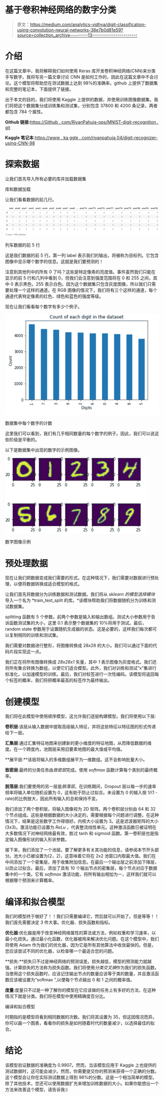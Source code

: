 # 基于卷积神经网络的数字分类

> 原文：<https://medium.com/analytics-vidhya/digit-classification-using-convolution-neural-networks-38e7b0d81e59?source=collection_archive---------13----------------------->

# 介绍

在这篇文章中，我将解释我们如何使用 Keras 库开发卷积神经网络(CNN)来分类手写数字。我将写另一篇文章讨论 CNN 是如何工作的，因此在这篇文章中不会讨论。这个模型将帮助您在测试数据上达到 98%的准确率。github 上提供了数据集和完整的笔记本，下面提供了链接。

出于本文的目的，我们将使用 Kaggle 上提供的数据，并使用训练图像数据集。我们将把这个数据集分成训练集和测试集，分别包含 37800 和 4200 条记录，两者都包含 784 个属性。

**Github 链接:**[https://Github . com/RiyanPahuja-ops/MNIST-digit-recognition . git](https://github.com/RiyanPahuja-ops/MNIST-digit-recognition.git)

**Kaggle 笔记本**:[https://www . ka ggle . com/riyanpahuja 04/digit-recognizer-using-CNN-98](https://www.kaggle.com/riyanpahuja04/digit-recognizer-using-cnn-98)

# 探索数据

让我们首先导入所有必要的库并加载数据集

库和数据加载

让我们看看数据的前几行。

![](img/0a747159f4d4de2eb3b66cc162ee9f84.png)

列车数据的前 5 行

这是我们数据的前 5 行。第一列 label 表示我们的输出，将被称为目标列。它包含图像中显示哪个数字的信息。这就是我们要预测的！

注意到其他列中的所有 0 了吗？这些是特定像素的亮度值。事件虽然我们只能在显示的前 5 行和几列中看到 0，但我们会注意到强度范围将在 0 和 255 之间，其中 0 表示黑色，255 表示白色。因为这个数据集只包含灰度图像，所以我们只需要处理一个这样的通道。在 RGB 图像的情况下，我们将有三个这样的通道，每个通道代表特定像素的红色、绿色和蓝色的强度等级。

现在让我们看看每个数字有多少个例子。

![](img/f1ffae20198fd98b920340024e51ccef.png)

数据集中每个数字的计数

这里我们可以看到，我们有几乎相同数量的每个数字的例子。因此，我们可以说这些阶级是平衡的。

以下是数据集中出现的数字的示例图像。

![](img/d152650f57efb1a445b1567e21ac35d8.png)

数字图像示例

# 预处理数据

现在让我们把数据变成我们需要的形式。在这种情况下，我们需要对数据进行预处理，以便将数据转换成适合模型的格式。

让我们首先将数据分为训练数据和测试数据。我们将从 *sklearn 的模型选择模块*导入一个名为 *train_test_split 的库。*该模块帮助我们将数据随机分为训练和测试数据集。

splitting 函数有 5 个参数。前两个参数是输入和输出数组。测试大小参数用于告诉函数测试集的大小，这里 0.1 表示整个数据集的 10%将用于测试。最后，random state 参数用于设置随机生成器的状态。这是必要的，这样我们每次都可以复制相同的训练和测试集。

我们需要对数据进行整形，将图像转换成 28x28 的大小。我们可以通过下面的代码片段实现这一点。

我们正在将所有图像转换成 *28x28x1* 矢量，其中 *1* 表示图像为灰度格式。我们还将所有集合转换为数组，以使它们适合模型。此外，我们对训练和测试“x”集进行标准化，以加速模型的训练。最后，我们对标签进行一次性编码。该模型将返回每个标签的概率，我们将把概率最高的标签作为最终输出。

# 创建模型

我们将在此模型中使用顺序模型，这允许我们逐层构建模型。我们将使用以下层:

**卷积层**:该层从输入数据中提取高级输入特征，并将这些特征以特征图的形式传递给下一层。

**汇集层**:通过汇集特征地图来创建新的更小维度的特征地图，从而降低数据的维度。在一个跨度内，池图层采用旧要素地图的最大值或平均值。

**展平层:**该层将输入的多维数组展平为一维数组。这不会影响批量大小。

**致密层**:最终的分类任务由*致密层*完成。使用 *softmax* 函数计算每个类别的最终概率。

**脱落层**:我们要使用的另一层是*脱落层*。在训练期间，Dropout 层以每一步的速率频率将输入单位随机设置为 0，这有助于防止过拟合。未设置为 0 的输入按 1/(1 - rate)的比例放大，因此所有输入的总和保持不变。

我们添加了两个卷积层，将输入图像视为 2D 矩阵。两个卷积层分别由 64 和 32 个节点组成。这些是根据数据的大小决定的，需要根据每个问题进行调整。在这种情况下，结果是这些数字工作得很好。内核大小设置为 3。这是滤波器矩阵的大小(3x3)。激活功能已设置为 *ReLu* ，代表整流线性单元。这种激活函数已被证明在大多数情况下对神经网络最有效，胜过 tanh 和 sigmoid 函数。第一卷积层也是指定输入图像形状的输入形状参数。

接下来，我们添加了一个池层。要了解更多有关其功能的信息，请参阅本节开头部分。池大小已被设置为(2，2)，这意味着它将在 2x2 池窗口内取最大值。我们在中间添加了一个密集层，用于收集附加信息。在最后一个输出层之前添加下降层，以防止过拟合。最后，添加了具有 10 个输出节点的密集层，每个节点对应于数据集中的一个类。它有 *softmax* 激活功能，将所有输出相加为一，这样我们就可以根据哪个预测来计算概率。

# 编译和拟合模型

我们的模型终于做好了！！我们只需要编译它，然后就可以开始了。但是等等！！我们首先需要决定 3 件大事。优化器、损失函数和指标。

**优化器**:优化器是用于改变神经网络属性的算法或方法，例如权重和学习速率，以最小化损失。通过最小化函数，优化器被用来解决优化问题。在这个模型中，我们将使用 Adam 作为我们的优化器，因为它是所有其他算法中收敛最快的。但是，您应该尝试不同的优化器，以检查哪一个最适合您的问题。

**损失:**损失只不过是神经网络的预测误差。损失越低，模型的预测能力就越强。计算损失的方法称为损失函数。我们将使用*分类交叉熵*作为我们的损失函数。当使用这个损失函数时，应该记住输出节点的数量应该等于类的数量，并且激活函数应该被设置为“softmax ”,以便每个节点输出 0 和 1 之间的概率值。

**度量**:度量只不过是一种了解你的模型在它应该做的任务上有多好的方法，在这种情况下就是分类。我们将在模型中使用精确度百分比。

编译和拟合模型

时期指的是模型将看到相同数据的次数。我们将其设置为 35，但这因情况而异。你可以画一个图表，看看你的损失是如何随着时代的数量减少，以选择最佳的拟合。

# 结论

该模型验证数据的准确度为 0.9907。然而，当该模型应用于 Kaggle 上也提供的测试数据时，这可能会减少。然而，你需要提交你的预测来获得一个正确的分数。这个模型会让你在实际测试数据上得到 98%的分数。这是一个相当简单的模型。除了其他技术，您还可以使用数据扩充来增加训练数据的大小。如果你能想出一个方法来改善这个模型，请告诉我:)